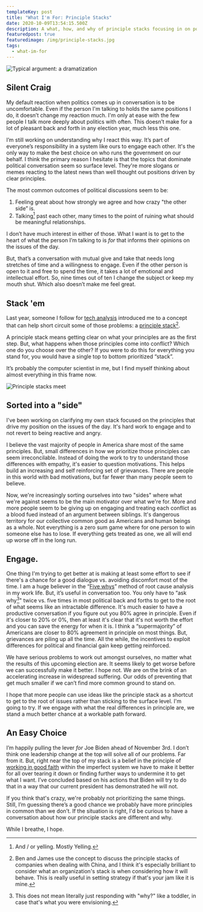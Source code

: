 ```yaml
---
templateKey: post
title: "What I'm For: Principle Stacks"
date: 2020-10-09T13:54:15.500Z
description: A what, how, and why of principle stacks focusing in on political principles
featuredpost: true
featuredimage: /img/principle-stacks.jpg
tags:
  - what-im-for
---
```

![Typical argument: a dramatization](/img/typical-argument.jpg)

## Silent Craig

My default reaction when politics comes up in conversation is to be uncomfortable. Even if the person I'm talking to holds the same positions I do, it doesn’t change my reaction much. I'm only at ease with the few people I talk more deeply about politics with often. This doesn’t make for a lot of pleasant back and forth in any election year, much less this one.

I’m still working on understanding why I react this way. It’s part of everyone’s responsibility in a system like ours to engage each other. It's the only way to make the best choice on who runs the government on our behalf. I think the primary reason I hesitate is that the topics that dominate political conversation seem so surface level. They're more slogans or memes reacting to the latest news than well thought out positions driven by clear principles.

The most common outcomes of political discussions seem to be: 

1. Feeling great about how strongly we agree and how crazy "the other side” is. 
2. Talking[^1] past each other, many times to the point of ruining what should be meaningful relationships.

[^1]: And / or yelling. Mostly Yelling.

I don’t have much interest in either of those. What I want is to get to the heart of what the person I’m talking to is *for* that informs their opinions on the issues of the day.

But, that’s a conversation with mutual give and take that needs long stretches of time and a willingness to engage. Even if the other person is open to it and free to spend the time, it takes a lot of emotional and intellectual effort. So, nine times out of ten I change the subject or keep my mouth shut. Which also doesn’t make me feel great.

## Stack 'em

Last year, someone I follow for [tech analysis](https://stratechery.com) introduced me to a concept that can help short circuit some of those problems: a [principle stack](https://exponent.fm/episode-177-principle-stacks/)[^2].

[^2]: Ben and James use the concept to discuss the principle stacks of companies when dealing with China, and I think it's especially brilliant to consider what an organization's stack is when considering how it will behave. This is really useful in setting strategy if that's your jam like it is mine.

A principle stack means getting clear on what your principles are as the first step. But, what happens when those principles come into conflict? Which one do you choose over the other? If you were to do this for everything you stand for, you would have a single top to bottom prioritized “stack”.

It’s probably the computer scientist in me, but I find myself thinking about almost everything in this frame now.

![Principle stacks meet](/img/principle-stacks.jpg)

## Sorted into a "side"

I've been working on clarifying my own stack focused on the principles that drive my position on the issues of the day. It's hard work to engage and to not revert to being reactive and angry.

I believe the vast majority of people in America share most of the same principles. But, small differences in how we prioritize those principles can seem irreconcilable. Instead of doing the work to try to understand those differences with empathy, it's easier to question motivations. This helps build an increasing and self reinforcing set of grievances. There are people in this world with bad motivations, but far fewer than many people seem to believe.

Now, we're increasingly sorting ourselves into two "sides" where what we're against seems to be the main motivator over what we're for. More and more people seem to be giving up on engaging and treating each conflict as a blood fued instead of an argument between siblings. It's dangerous territory for our collective common good as Americans and human beings as a whole. Not everything is a zero sum game where for one person to win someone else has to lose. If everything gets treated as one, we all will end up worse off in the long run.

## Engage.

One thing I'm trying to get better at is making at least some effort to see if there's a chance for a good dialogue vs. avoiding discomfort most of the time. I am a huge believer in the “[Five whys](https://www.youtube.com/watch?v=SrlYkx41wEE)” method of root cause analysis in my work life. But, it’s useful in conversation too. You only have to “ask why[^3]" twice vs. five times in most political back and forths to get to the root of what seems like an intractable difference.  It's much easier to have a productive conversation if you figure out you 80% agree in principle. Even if it's closer to 20% or 0%, then at least it's clear that it's not worth the effort and you can save the energy for when it is. I think a “supermajority” of Americans are closer to 80% agreement in principle on most things. But, grievances are piling up all the time. All the while, the incentives to exploit differences for political and financial gain keep getting reinforced.

[^3]: This does not mean literally just responding with "why?" like a toddler, in case that's what you were envisioning.

We have serious problems to work out amongst ourselves, no matter what the results of this upcoming election are. It seems likely to get worse before we can successfully make it better. I hope not. We are on the brink of an accelerating increase in widespread suffering. Our odds of preventing that get much smaller if we can’t find more common ground to stand on. 

I hope that more people can use ideas like the principle stack as a shortcut to get to the root of issues rather than sticking to the surface level. I'm going to try. If we engage with what the real differences in principle are, we stand a much better chance at a workable path forward.

## An Easy Choice

I’m happily pulling the lever *for* Joe Biden ahead of November 3rd. I don’t think one leadership change at the top will solve all of our problems. Far from it. But, right near the top of my stack is a belief in the principle of [working in good faith](/posts/core-values) within the imperfect system we have to make it better for all over tearing it down or finding further ways to undermine it to get what I want. I’ve concluded based on his actions that Biden will try to do that in a way that our current president has demonstrated he will not. 

If you think that's crazy, we're probably not prioritizing the same things. Still, I’m guessing there’s a good chance we probably have more principles in common than we don’t. If the situation is right, I'd be curious to have a conversation about how our principle stacks are different and why.

While I breathe, I hope.